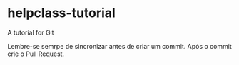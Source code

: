 # helpclass-tutorial
A tutorial for Git

Lembre-se semrpe de sincronizar antes de criar um commit. 
Após o commit crie o Pull Request.
